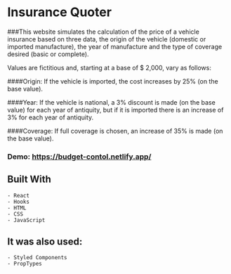 # Insurance Quoter

###This website simulates the calculation of the price of a vehicle insurance based on three data, the origin of the vehicle (domestic or imported manufacture), the year of manufacture and the type of coverage desired (basic or complete).

Values are fictitious and, starting at a base of $ 2,000, vary as follows:

####Origin:
If the vehicle is imported, the cost increases by 25% (on the base value).

####Year:
If the vehicle is national, a 3% discount is made (on the base value) for each year of antiquity, but if it is imported there is an increase of 3% for each year of antiquity.

####Coverage:
If full coverage is chosen, an increase of 35% is made (on the base value).

### Demo: https://budget-contol.netlify.app/

## Built With

    - React
    - Hooks
    - HTML
    - CSS
  	- JavaScript
    
## It was also used:
    - Styled Components
    - PropTypes
